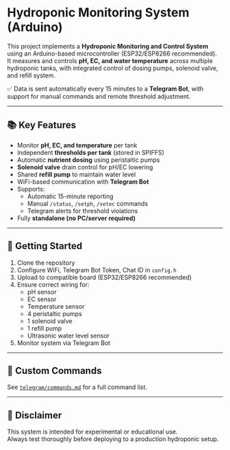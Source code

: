 # Hydroponic Monitoring System (Arduino)

This project implements a **Hydroponic Monitoring and Control System** using an Arduino-based microcontroller (ESP32/ESP8266 recommended).  
It measures and controls **pH, EC, and water temperature** across multiple hydroponic tanks, with integrated control of dosing pumps, solenoid valve, and refill system.

✅ Data is sent automatically every 15 minutes to a **Telegram Bot**, with support for manual commands and remote threshold adjustment.

---

## 📚 **Key Features**

- Monitor **pH, EC, and temperature** per tank
- Independent **thresholds per tank** (stored in SPIFFS)
- Automatic **nutrient dosing** using peristaltic pumps
- **Solenoid valve** drain control for pH/EC lowering
- Shared **refill pump** to maintain water level
- WiFi-based communication with **Telegram Bot**
- Supports:
  - Automatic 15-minute reporting
  - Manual `/status`, `/setph`, `/setec` commands
  - Telegram alerts for threshold violations
- Fully **standalone (no PC/server required)**

---

## 🚀 **Getting Started**

1. Clone the repository
2. Configure WiFi, Telegram Bot Token, Chat ID in `config.h`
3. Upload to compatible board (ESP32/ESP8266 recommended)
4. Ensure correct wiring for:
   - pH sensor
   - EC sensor
   - Temperature sensor
   - 4 peristaltic pumps
   - 1 solenoid valve
   - 1 refill pump
   - Ultrasonic water level sensor
5. Monitor system via Telegram Bot

---

## 📝 **Custom Commands**

See [`telegram/commands.md`](telegram/commands.md) for a full command list.

---

## 📢 **Disclaimer**

This system is intended for experimental or educational use.  
Always test thoroughly before deploying to a production hydroponic setup.
